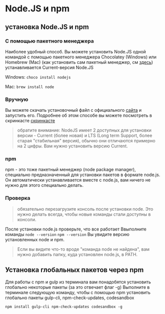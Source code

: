 # Node.JS и npm

## установка Node.JS и npm

### С помощью пакетного менеджера

Наиболее удобный способ.
Вы можете установить Node.JS одной командой с помощью пакетного менеджера Chocolatey (Windows) или Homebrew (Mac)
(как установить сам пакетный менеджер, см [здесь](https://github.com/cyberbiont/environment_setup/blob/master/Environment%20setup.md#%D1%83%D1%81%D1%82%D0%B0%D0%BD%D0%BE%D0%B2%D0%BA%D0%B0-%D0%BF%D0%B0%D0%BA%D0%B5%D1%82%D0%BD%D0%BE%D0%B3%D0%BE-%D0%BC%D0%B5%D0%BD%D0%B5%D0%B4%D0%B6%D0%B5%D1%80%D0%B0-%D0%B4%D0%BB%D1%8F-os))
устанавливается Current-версия Node.JS

Windows:
`choco install nodejs`

Mac:
`brew install node`

### Вручную

Вы можете скачать установочный файл с официального [сайта](https://nodejs.org/en/) и запустить его.
Подробнее об этом способе вы можете посмотреть в скринкасте
[скринкасте](https://www.youtube.com/watch?v=-9cCzS5da5M&feature=youtu.be)

> обратите внимание: NodeJS имеет 2 доступных для установки версии - Current (более новая) и LTS (Long term Support, более старая "стабильная" версия), обычно они отличаются примерно на 2 цифры. Вам нужно установить версию Current.

### npm

npm - это тоже пакетный менеджер (node package manager), специально предназначенный для установки пакетов в формате node.js.
Он автоматически устанавливается вместе с node.js, вам ничего не нужно для этого специально делать.

### Проверка

> обязательно перезагрузите консоль после установки node. Это нужно делать всегда, чтобы новые команды стали доступны в консоли.

После установки node.js проверьте, что все работает
Ввыполните команды
`node --version`
`npm --version`
Вы увидите версию установленных node и npm.

> Если вы видите что-то вроде "команда node не найдена", вам нужно добавить папку, куда установлен node.js, в PATH.

## Установка глобальных пакетов через npm

Для работы с npm и gulp из терминала вам понадобятся установить глобально некоторые пакеты (за это отвечает флаг -g)
Выполните в терминале следующую команду, чтобы с помощью npm установить глобально пакеты gulp-cli, npm-check-updates, codesandbox

`npm install gulp-cli npm-check-updates codesandbox -g`
